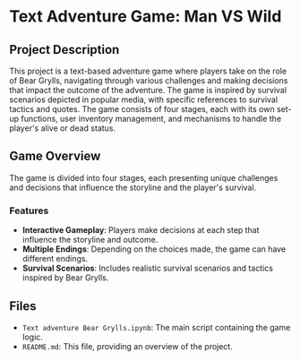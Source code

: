 # Text Adventure Game: Man VS Wild 

## Project Description

This project is a text-based adventure game where players take on the role of Bear Grylls, navigating through various challenges and making decisions that impact the outcome of the adventure. The game is inspired by survival scenarios depicted in popular media, with specific references to survival tactics and quotes. The game consists of four stages, each with its own set-up functions, user inventory management, and mechanisms to handle the player's alive or dead status.

## Game Overview

The game is divided into four stages, each presenting unique challenges and decisions that influence the storyline and the player's survival.

### Features

- **Interactive Gameplay**: Players make decisions at each step that influence the storyline and outcome.
- **Multiple Endings**: Depending on the choices made, the game can have different endings.
- **Survival Scenarios**: Includes realistic survival scenarios and tactics inspired by Bear Grylls.
## Files

- `Text adventure Bear Grylls.ipynb`: The main script containing the game logic.
- `README.md`: This file, providing an overview of the project.










